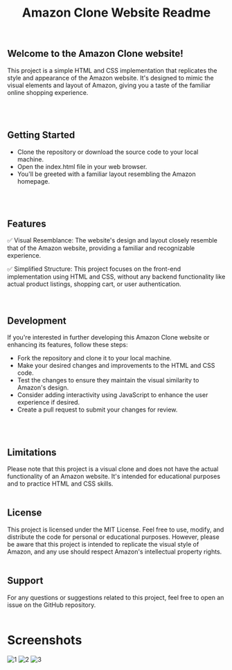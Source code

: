 <h1 align="center">Amazon Clone Website Readme</h1>
<br>

## Welcome to the Amazon Clone website!
  <p>
  This project is a simple HTML and CSS implementation that replicates the style and appearance of the Amazon website. It's designed to mimic the visual elements and layout of Amazon, giving you a taste of the familiar online shopping experience.</p>
<br>
<br>

## Getting Started
<ul>
  <li>Clone the repository or download the source code to your local machine.</li>
  <li>Open the index.html file in your web browser.</li>
  <li>You'll be greeted with a familiar layout resembling the Amazon homepage.</li>
</ul>
<br>
<br>

## Features

✅ Visual Resemblance: The website's design and layout closely resemble that of the Amazon website, providing a familiar and recognizable experience.

✅ Simplified Structure: This project focuses on the front-end implementation using HTML and CSS, without any backend functionality like actual product listings, shopping cart, or user authentication.
<br>
<br>
<br>

## Development
If you're interested in further developing this Amazon Clone website or enhancing its features, follow these steps:
<ul>
  <li>Fork the repository and clone it to your local machine.</li>
  <li>Make your desired changes and improvements to the HTML and CSS code.</li>
  <li>Test the changes to ensure they maintain the visual similarity to Amazon's design.</li>
  <li>Consider adding interactivity using JavaScript to enhance the user experience if desired.</li>
  <li>Create a pull request to submit your changes for review.</li>
</ul>
<br>
<br>

## Limitations
Please note that this project is a visual clone and does not have the actual functionality of an Amazon website. It's intended for educational purposes and to practice HTML and CSS skills.
<br>
<br>

## License
This project is licensed under the MIT License. Feel free to use, modify, and distribute the code for personal or educational purposes. However, please be aware that this project is intended to replicate the visual style of Amazon, and any use should respect Amazon's intellectual property rights.
<br>
<br>

## Support
For any questions or suggestions related to this project, feel free to open an issue on the GitHub repository.
<br>
<br>

# Screenshots
![1](https://github.com/iamabir04/Amazon-CSS-Clone-Project/assets/108453813/4202e12c-18e3-4341-b8ad-133d7eb0cf72)
![2](https://github.com/iamabir04/Amazon-CSS-Clone-Project/assets/108453813/4ad19900-9234-47fa-b778-39bc365af38b)
![3](https://github.com/iamabir04/Amazon-CSS-Clone-Project/assets/108453813/fa05c2e1-45c0-46de-a0ee-a78a955e5e5a)

